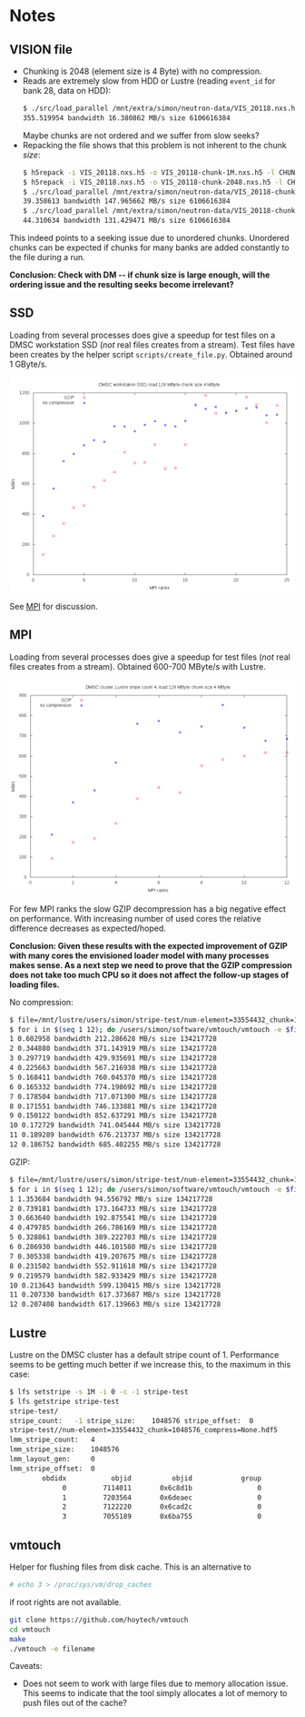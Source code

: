 # Notes

## VISION file

- Chunking is 2048 (element size is 4 Byte) with no compression.
- Reads are extremely slow from HDD or Lustre (reading `event_id` for bank 28, data on HDD):
  ```sh
  $ ./src/load_parallel /mnt/extra/simon/neutron-data/VIS_20118.nxs.h5
  355.519954 bandwidth 16.380862 MB/s size 6106616384
  ```
  Maybe chunks are not ordered and we suffer from slow seeks?
- Repacking the file shows that this problem is not inherent to the chunk _size_:
  ```sh
  $ h5repack -i VIS_20118.nxs.h5 -o VIS_20118-chunk-1M.nxs.h5 -l CHUNK=1048576
  $ h5repack -i VIS_20118.nxs.h5 -o VIS_20118-chunk-2048.nxs.h5 -l CHUNK=2048
  $ ./src/load_parallel /mnt/extra/simon/neutron-data/VIS_20118-chunk-1M.nxs.h5
  39.358613 bandwidth 147.965662 MB/s size 6106616384
  $ ./src/load_parallel /mnt/extra/simon/neutron-data/VIS_20118-chunk-2048.nxs.h5
  44.310634 bandwidth 131.429471 MB/s size 6106616384
  ```

This indeed points to a seeking issue due to unordered chunks.
Unordered chunks can be expected if chunks for many banks are added constantly to the file during a run.

**Conclusion: Check with DM -- if chunk size is large enough, will the ordering issue and the resulting seeks become irrelevant?**

## SSD

Loading from several processes does give a speedup for test files on a DMSC workstation SSD (*not* real files creates from a stream).
Test files have been creates by the helper script `scripts/create_file.py`.
Obtained around 1 GByte/s.

![SSD load bandwidth](../results/ssd-sample-file.png)

See [MPI](#mpi) for discussion.

## MPI

Loading from several processes does give a speedup for test files (*not* real files creates from a stream).
Obtained 600-700 MByte/s with Lustre.

![Lustre load bandwidth](../results/dmsc-cluster-sample-file.png)

For few MPI ranks the slow GZIP decompression has a big negative effect on performance.
With increasing number of used cores the relative difference decreases as expected/hoped.

**Conclusion: Given these results with the expected improvement of GZIP with many cores the envisioned loader model with many processes makes sense. As a next step we need to prove that the GZIP compression does not take too much CPU so it does not affect the follow-up stages of loading files.**

No compression:
```sh
$ file=/mnt/lustre/users/simon/stripe-test/num-element=33554432_chunk=1048576_compress=None.hdf5
$ for i in $(seq 1 12); do /users/simon/software/vmtouch/vmtouch -e $file > /dev/null; echo -n "$i " ; /usr/mpi/intel/openmpi-1.4.3-qlc/bin/mpiexec -n $i ./src/load_parallel $file; done
1 0.602958 bandwidth 212.286628 MB/s size 134217728
2 0.344880 bandwidth 371.143919 MB/s size 134217728
3 0.297719 bandwidth 429.935691 MB/s size 134217728
4 0.225663 bandwidth 567.216938 MB/s size 134217728
5 0.168411 bandwidth 760.045370 MB/s size 134217728
6 0.165332 bandwidth 774.198692 MB/s size 134217728
7 0.178504 bandwidth 717.071300 MB/s size 134217728
8 0.171551 bandwidth 746.133881 MB/s size 134217728
9 0.150122 bandwidth 852.637291 MB/s size 134217728
10 0.172729 bandwidth 741.045444 MB/s size 134217728
11 0.189289 bandwidth 676.213737 MB/s size 134217728
12 0.186752 bandwidth 685.402255 MB/s size 134217728
```

GZIP:
```sh
$ file=/mnt/lustre/users/simon/stripe-test/num-element=33554432_chunk=1048576_compress=gzip.hdf5
$ for i in $(seq 1 12); do /users/simon/software/vmtouch/vmtouch -e $file > /dev/null; echo -n "$i " ; /usr/mpi/intel/openmpi-1.4.3-qlc/bin/mpiexec -n $i ./src/load_parallel $file; done
1 1.353684 bandwidth 94.556792 MB/s size 134217728
2 0.739181 bandwidth 173.164733 MB/s size 134217728
3 0.663640 bandwidth 192.875541 MB/s size 134217728
4 0.479785 bandwidth 266.786169 MB/s size 134217728
5 0.328861 bandwidth 389.222703 MB/s size 134217728
6 0.286930 bandwidth 446.101580 MB/s size 134217728
7 0.305338 bandwidth 419.207675 MB/s size 134217728
8 0.231502 bandwidth 552.911618 MB/s size 134217728
9 0.219579 bandwidth 582.933429 MB/s size 134217728
10 0.213643 bandwidth 599.130415 MB/s size 134217728
11 0.207330 bandwidth 617.373687 MB/s size 134217728
12 0.207408 bandwidth 617.139663 MB/s size 134217728
```

## Lustre

Lustre on the DMSC cluster has a default stripe count of 1.
Performance seems to be getting much better if we increase this, to the maximum in this case:

```sh
$ lfs setstripe -s 1M -i 0 -c -1 stripe-test
$ lfs getstripe stripe-test
stripe-test/
stripe_count:   -1 stripe_size:    1048576 stripe_offset:  0
stripe-test//num-element=33554432_chunk=1048576_compress=None.hdf5
lmm_stripe_count:   4
lmm_stripe_size:    1048576
lmm_layout_gen:     0
lmm_stripe_offset:  0
        obdidx           objid          objid            group
             0         7114011       0x6c8d1b                0
             1         7203564       0x6deaec                0
             2         7122220       0x6cad2c                0
             3         7055189       0x6ba755                0
```

## vmtouch

Helper for flushing files from disk cache.
This is an alternative to
```sh
# echo 3 > /proc/sys/vm/drop_caches
```
if root rights are not available.

```sh
git clone https://github.com/hoytech/vmtouch
cd vmtouch
make
./vmtouch -e filename
```

Caveats:
- Does not seem to work with large files due to memory allocation issue.
  This seems to indicate that the tool simply allocates a lot of memory to push files out of the cache?
